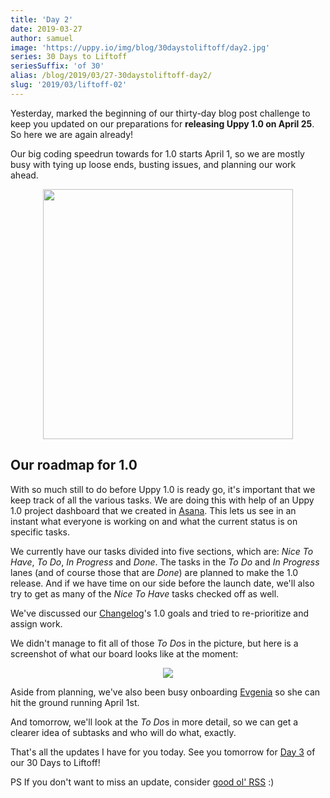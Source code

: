 ```yaml
---
title: 'Day 2'
date: 2019-03-27
author: samuel
image: 'https://uppy.io/img/blog/30daystoliftoff/day2.jpg'
series: 30 Days to Liftoff
seriesSuffix: 'of 30'
alias: /blog/2019/03/27-30daystoliftoff-day2/
slug: '2019/03/liftoff-02'
---
```


Yesterday, marked the beginning of our thirty-day blog post challenge to keep
you updated on our preparations for **releasing Uppy 1.0 on April 25**. So here
we are again already!

<!--truncate-->

Our big coding speedrun towards for 1.0 starts April 1, so we are mostly busy
with tying up loose ends, busting issues, and planning our work ahead.

<center><img width="400" src="/img/blog/30daystoliftoff/day2.jpg" /><br /></center>

## Our roadmap for 1.0

With so much still to do before Uppy 1.0 is ready go, it's important that we
keep track of all the various tasks. We are doing this with help of an Uppy 1.0
project dashboard that we created in [Asana](https://asana.com). This lets us
see in an instant what everyone is working on and what the current status is on
specific tasks.

We currently have our tasks divided into five sections, which are: _Nice To
Have_, _To Do_, _In Progress_ and _Done_. The tasks in the _To Do_ and _In
Progress_ lanes (and of course those that are _Done_) are planned to make the
1.0 release. And if we have time on our side before the launch date, we'll also
try to get as many of the _Nice To Have_ tasks checked off as well.

We've discussed our
[Changelog](https://github.com/transloadit/uppy/blob/master/CHANGELOG.md#10-goals)'s
1.0 goals and tried to re-prioritize and assign work.

We didn't manage to fit all of those *To Do*s in the picture, but here is a
screenshot of what our board looks like at the moment:

<center><img src="/img/blog/30daystoliftoff/2019-03-27-board02.png" /></center>

Aside from planning, we've also been busy onboarding
[Evgenia](https://github.com/lakesare) so she can hit the ground running April
1st.

And tomorrow, we'll look at the *To Do*s in more detail, so we can get a clearer
idea of subtasks and who will do what, exactly.

That's all the updates I have for you today. See you tomorrow for
[Day 3](/blog/2019/03/liftoff-03/) of our 30 Days to Liftoff!

PS If you don't want to miss an update, consider
[good ol' RSS](https://uppy.io/atom.xml) :)
